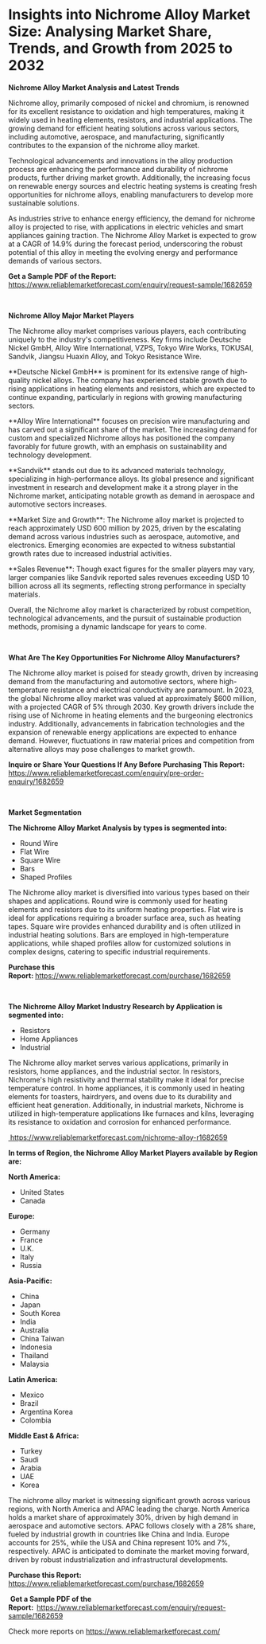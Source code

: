 <p><h1>Insights into Nichrome Alloy Market Size: Analysing Market Share, Trends, and Growth from 2025 to 2032</h1></p><p><strong>Nichrome Alloy Market Analysis and Latest Trends</strong></p>
<p><p>Nichrome alloy, primarily composed of nickel and chromium, is renowned for its excellent resistance to oxidation and high temperatures, making it widely used in heating elements, resistors, and industrial applications. The growing demand for efficient heating solutions across various sectors, including automotive, aerospace, and manufacturing, significantly contributes to the expansion of the nichrome alloy market. </p><p>Technological advancements and innovations in the alloy production process are enhancing the performance and durability of nichrome products, further driving market growth. Additionally, the increasing focus on renewable energy sources and electric heating systems is creating fresh opportunities for nichrome alloys, enabling manufacturers to develop more sustainable solutions. </p><p>As industries strive to enhance energy efficiency, the demand for nichrome alloy is projected to rise, with applications in electric vehicles and smart appliances gaining traction. The Nichrome Alloy Market is expected to grow at a CAGR of 14.9% during the forecast period, underscoring the robust potential of this alloy in meeting the evolving energy and performance demands of various sectors.</p></p>
<p><strong>Get a Sample PDF of the Report:&nbsp;</strong> <a href="https://www.reliablemarketforecast.com/enquiry/request-sample/1682659?utm_campaign=3178&utm_medium=2&utm_source=Github&utm_content=ia&utm_term=26032025&utm_id=nichrome-alloy">https://www.reliablemarketforecast.com/enquiry/request-sample/1682659</a></p>
<p>&nbsp;</p>
<p><strong>Nichrome Alloy Major Market Players</strong></p>
<p><p>The Nichrome alloy market comprises various players, each contributing uniquely to the industry's competitiveness. Key firms include Deutsche Nickel GmbH, Alloy Wire International, VZPS, Tokyo Wire Works, TOKUSAI, Sandvik, Jiangsu Huaxin Alloy, and Tokyo Resistance Wire.</p><p>**Deutsche Nickel GmbH** is prominent for its extensive range of high-quality nickel alloys. The company has experienced stable growth due to rising applications in heating elements and resistors, which are expected to continue expanding, particularly in regions with growing manufacturing sectors.</p><p>**Alloy Wire International** focuses on precision wire manufacturing and has carved out a significant share of the market. The increasing demand for custom and specialized Nichrome alloys has positioned the company favorably for future growth, with an emphasis on sustainability and technology development.</p><p>**Sandvik** stands out due to its advanced materials technology, specializing in high-performance alloys. Its global presence and significant investment in research and development make it a strong player in the Nichrome market, anticipating notable growth as demand in aerospace and automotive sectors increases.</p><p>**Market Size and Growth**: The Nichrome alloy market is projected to reach approximately USD 600 million by 2025, driven by the escalating demand across various industries such as aerospace, automotive, and electronics. Emerging economies are expected to witness substantial growth rates due to increased industrial activities.</p><p>**Sales Revenue**: Though exact figures for the smaller players may vary, larger companies like Sandvik reported sales revenues exceeding USD 10 billion across all its segments, reflecting strong performance in specialty materials.</p><p>Overall, the Nichrome alloy market is characterized by robust competition, technological advancements, and the pursuit of sustainable production methods, promising a dynamic landscape for years to come.</p></p>
<p>&nbsp;</p>
<p><strong>What Are The Key Opportunities For Nichrome Alloy Manufacturers?</strong></p>
<p><p>The Nichrome alloy market is poised for steady growth, driven by increasing demand from the manufacturing and automotive sectors, where high-temperature resistance and electrical conductivity are paramount. In 2023, the global Nichrome alloy market was valued at approximately $600 million, with a projected CAGR of 5% through 2030. Key growth drivers include the rising use of Nichrome in heating elements and the burgeoning electronics industry. Additionally, advancements in fabrication technologies and the expansion of renewable energy applications are expected to enhance demand. However, fluctuations in raw material prices and competition from alternative alloys may pose challenges to market growth.</p></p>
<p><strong>Inquire or Share Your Questions If Any Before Purchasing This Report:</strong> <a href="https://www.reliablemarketforecast.com/enquiry/pre-order-enquiry/1682659?utm_campaign=3178&utm_medium=2&utm_source=Github&utm_content=ia&utm_term=26032025&utm_id=nichrome-alloy">https://www.reliablemarketforecast.com/enquiry/pre-order-enquiry/1682659</a></p>
<p>&nbsp;</p>
<p><strong>Market Segmentation</strong></p>
<p><strong>The Nichrome Alloy Market Analysis by types is segmented into:</strong></p>
<p><ul><li>Round Wire</li><li>Flat Wire</li><li>Square Wire</li><li>Bars</li><li>Shaped Profiles</li></ul></p>
<p><p>The Nichrome alloy market is diversified into various types based on their shapes and applications. Round wire is commonly used for heating elements and resistors due to its uniform heating properties. Flat wire is ideal for applications requiring a broader surface area, such as heating tapes. Square wire provides enhanced durability and is often utilized in industrial heating solutions. Bars are employed in high-temperature applications, while shaped profiles allow for customized solutions in complex designs, catering to specific industrial requirements.</p></p>
<p><strong>Purchase this Report:&nbsp;</strong><a href="https://www.reliablemarketforecast.com/purchase/1682659?utm_campaign=3178&utm_medium=2&utm_source=Github&utm_content=ia&utm_term=26032025&utm_id=nichrome-alloy">https://www.reliablemarketforecast.com/purchase/1682659</a></p>
<p>&nbsp;</p>
<p><strong>The Nichrome Alloy Market Industry Research by Application is segmented into:</strong></p>
<p><ul><li>Resistors</li><li>Home Appliances</li><li>Industrial</li></ul></p>
<p><p>The Nichrome alloy market serves various applications, primarily in resistors, home appliances, and the industrial sector. In resistors, Nichrome's high resistivity and thermal stability make it ideal for precise temperature control. In home appliances, it is commonly used in heating elements for toasters, hairdryers, and ovens due to its durability and efficient heat generation. Additionally, in industrial markets, Nichrome is utilized in high-temperature applications like furnaces and kilns, leveraging its resistance to oxidation and corrosion for enhanced performance.</p></p>
<p><a href="https://www.reliablemarketforecast.com/nichrome-alloy-r1682659?utm_campaign=3178&utm_medium=2&utm_source=Github&utm_content=ia&utm_term=26032025&utm_id=nichrome-alloy">&nbsp;https://www.reliablemarketforecast.com/nichrome-alloy-r1682659</a></p>
<p><strong>In terms of Region, the Nichrome Alloy Market Players available by Region are:</strong></p>
<p>
    <p> <strong> North America: </strong>
        <ul>
            <li>United States</li>
            <li>Canada</li>
        </ul>
        </p> 
    <p> <strong> Europe: </strong>
        <ul>
            <li>Germany</li>
            <li>France</li>
            <li>U.K.</li>
            <li>Italy</li>
            <li>Russia</li>
        </ul>
        </p> 
    <p> <strong> Asia-Pacific: </strong>
        <ul>
            <li>China</li>
            <li>Japan</li>
            <li>South Korea</li>
            <li>India</li>
            <li>Australia</li>
            <li>China Taiwan</li>
            <li>Indonesia</li>
            <li>Thailand</li>
            <li>Malaysia</li>
        </ul>
        </p> 
    <p> <strong> Latin America: </strong>
        <ul>
            <li>Mexico</li>
            <li>Brazil</li>
            <li>Argentina Korea</li>
            <li>Colombia</li>
        </ul>
        </p> 
    <p> <strong> Middle East & Africa: </strong>
        <ul>
            <li>Turkey</li>
            <li>Saudi</li>
            <li>Arabia</li>
            <li>UAE</li>
            <li>Korea</li>
        </ul>
    </p>
    </p>
<p><p>The nichrome alloy market is witnessing significant growth across various regions, with North America and APAC leading the charge. North America holds a market share of approximately 30%, driven by high demand in aerospace and automotive sectors. APAC follows closely with a 28% share, fueled by industrial growth in countries like China and India. Europe accounts for 25%, while the USA and China represent 10% and 7%, respectively. APAC is anticipated to dominate the market moving forward, driven by robust industrialization and infrastructural developments.</p></p>
<p><strong>Purchase this Report: </strong><a href="https://www.reliablemarketforecast.com/purchase/1682659?utm_campaign=3178&utm_medium=2&utm_source=Github&utm_content=ia&utm_term=26032025&utm_id=nichrome-alloy">https://www.reliablemarketforecast.com/purchase/1682659</a></p>
<p>&nbsp;<strong>Get a Sample PDF of the Report:&nbsp;&nbsp;</strong><a href="https://www.reliablemarketforecast.com/enquiry/request-sample/1682659?utm_campaign=3178&utm_medium=2&utm_source=Github&utm_content=ia&utm_term=26032025&utm_id=nichrome-alloy">https://www.reliablemarketforecast.com/enquiry/request-sample/1682659</a></p>
<p><strong></strong></p>
<p>Check more reports on <a href="https://www.reliablemarketforecast.com/?utm_campaign=3178&utm_medium=2&utm_source=Github&utm_content=ia&utm_term=26032025&utm_id=nichrome-alloy">https://www.reliablemarketforecast.com/</a></p>